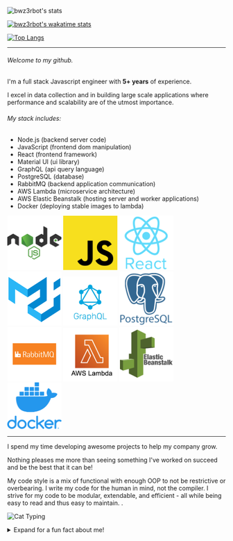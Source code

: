 ![bwz3rbot's stats](https://github-readme-stats.vercel.app/api?username=bwz3rbot&show_icons=true&theme=dark)

[![bwz3rbot's wakatime stats](https://github-readme-stats.vercel.app/api/wakatime?username=bwz3rbot)](https://github.com/anuraghazra/github-readme-stats)

[![Top Langs](https://github-readme-stats.vercel.app/api/top-langs/?username=bwz3rbot&layout=compact)](https://github.com/anuraghazra/github-readme-stats)

---

###### Welcome to my github.

I'm a full stack Javascript engineer with **5+ years** of experience.

I excel in data collection and in building large scale applications where
performance and scalability are of the utmost importance.

###### My stack includes:

-   Node.js (backend server code)
-   JavaScript (frontend dom manipulation)
-   React (frontend framework)
-   Material UI (ui library)
-   GraphQL (api query language)
-   PostgreSQL (database)
-   RabbitMQ (backend application communication)
-   AWS Lambda (microservice architecture)
-   AWS Elastic Beanstalk (hosting server and worker applications)
-   Docker (deploying stable images to lambda)

<div>
<img width=125 src="./icons/nodejs.png" alt="drawing"/>
<img width=125 src="./icons/javascript.png" alt="drawing"/>
<img width=125 src="./icons/react.png" alt="drawing"/>
<img width=125 src="./icons/mui.png" alt="drawing"/>
<img width=125 src="./icons/graphql.jpg" alt="drawing"/>
<img width=125 src="./icons/postgresql.png" alt="drawing"/>
<img width=125 src="./icons/RabbitMQ.png" alt="drawing"/>
<img width=125 src="./icons/lambda.png" alt="drawing"/>
<img width=125 src="./icons/elastic_beanstalk.webp" alt="drawing"/>
<img width=125 src="./icons/docker.webp" alt="drawing"/>
<div>

---

I spend my time developing awesome projects to help my company grow.

Nothing pleases me more than seeing something I've worked on succeed and be the
best that it can be!

My code style is a mix of functional with enough OOP to not be restrictive or
overbearing. I write my code for the human in mind, not the compiler. I strive
for my code to be modular, extendable, and efficient - all while being easy to
read and thus easy to maintain. .

![Cat Typing](https://c.tenor.com/y2JXkY1pXkwAAAAC/cat-computer.gif)

<details closed>
<summary>Expand for a fun fact about me!</summary>
<p>I ♡ classic wow</p>
<img width=125 src="./icons/wotlk.png" alt="drawing"/>

</details>
